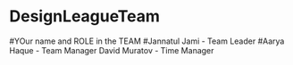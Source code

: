 # DesignLeagueTeam
#YOur name and ROLE in the TEAM
#Jannatul Jami - Team Leader
#Aarya Haque - Team Manager
David Muratov - Time Manager
